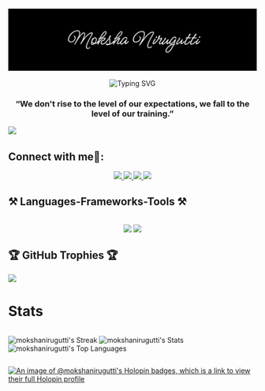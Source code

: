 ![MokshaNirugutti Banner](Moksha%20Nirugutti.png)

<p align="center">
  <img src="https://readme-typing-svg.demolab.com?font=Fira+Code&duration=3004&pause=500&width=435&lines=Full+stack+Developer+%F0%9F%92%BB%F0%9F%93%B1%F0%9F%96%A5%EF%B8%8F;Mechanical+keyboards+%F0%9F%98%8D;70+WPM+%F0%9F%91%A8%E2%80%8D%F0%9F%92%BB" alt="Typing SVG" />
</p>
<h3 align="center">“We don't rise to the level of our expectations, we fall to the level of our training.”</h3>

[![](https://visitcount.itsvg.in/api?id=mokshanirugutti&label=Profile%20Views&pretty=true)](https://visitcount.itsvg.in)

<h2 align="left">Connect with me🤝:</h2>

<div align="center"> 
  <a href="mailto:mokshasai910@gmail.com">
    <img src="https://img.shields.io/badge/Gmail-333333?style=for-the-badge&logo=gmail&logoColor=red" />
  </a>
  <a href="https://linkedin.com/in/moksha-nirugutti" target="_blank">
    <img src="https://img.shields.io/badge/LinkedIn-0077B5?style=for-the-badge&logo=linkedin&logoColor=white" target="_blank" />
  </a>
  <a href="https://mokshanirugutti.vercel.app" target="_blank">
     <img src="https://img.shields.io/badge/Portfolio-FF5722?style=for-the-badge&logo=todoist&logoColor=white" target="_blank" /> 
  </a>
  <a href="https://leetcode.com/u/mokshanirugutti" target="_blank">
     <img src="https://img.shields.io/badge/LeetCode-f89f1b?style=for-the-badge&logo=leetcode&logoColor=black" target="_blank" /> 
  </a>

</div>


<h2 align="left">⚒️ Languages-Frameworks-Tools ⚒️</h2>
<br/>
<div align="center">
    <img src="https://skillicons.dev/icons?i=html,css,python,javascript,typescript,postgresql,vscode,github,vite,tailwind" />
    <img src="https://skillicons.dev/icons?i=nodejs,express,firebase,mongodb,react,nextjs,mysql,django,postman,linux,docker" /><br>
</div>

## 🏆 GitHub Trophies 🏆
![](https://github-profile-trophy.vercel.app/?username=mokshanirugutti&theme=radical&no-frame=false&no-bg=true&margin-w=4)

<h1>Stats</h1>
<div style="display:flex;">
  
![mokshanirugutti's Streak](https://github-readme-streak-stats.herokuapp.com/?user=mokshanirugutti&theme=vue-dark&hide_border=false)
![mokshanirugutti's Stats](https://github-readme-stats.vercel.app/api?username=mokshanirugutti&theme=vue-dark&show_icons=true&hide_border=false&count_private=true)
![mokshanirugutti's Top Languages](https://github-readme-stats.vercel.app/api/top-langs/?username=mokshanirugutti&theme=vue-dark&show_icons=true&hide_border=false&layout=compact)

</div>

[![An image of @mokshanirugutti's Holopin badges, which is a link to view their full Holopin profile](https://holopin.me/mokshanirugutti)](https://holopin.io/@mokshanirugutti)
